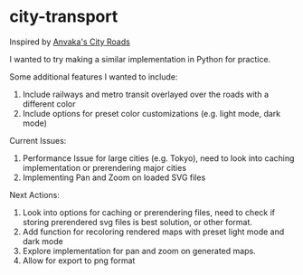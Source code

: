 # city-transport

Inspired by [Anvaka's City Roads](https://github.com/anvaka/city-roads)

I wanted to try making a similar implementation in Python for practice.

Some additional features I wanted to include:

1. Include railways and metro transit overlayed over the roads with a different color
2. Include options for preset color customizations (e.g. light mode, dark mode)

Current Issues:

1. Performance Issue for large cities (e.g. Tokyo), need to look into caching implementation or prerendering major cities
2. Implementing Pan and Zoom on loaded SVG files

Next Actions:

1. Look into options for caching or prerendering files, need to check if storing prerendered svg files is best solution, or other format.
2. Add function for recoloring rendered maps with preset light mode and dark mode
3. Explore implementation for pan and zoom on generated maps.
4. Allow for export to png format